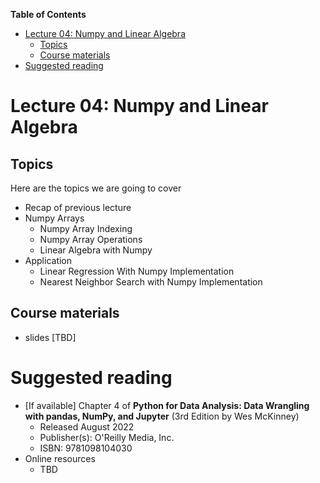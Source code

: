 
**Table of Contents**
- [Lecture 04: Numpy and Linear Algebra](#lecture-04-numpy-and-linear-algebra)
  - [Topics](#topics)
  - [Course materials](#course-materials)
- [Suggested reading](#suggested-reading)

# Lecture 04: Numpy and Linear Algebra

## Topics
Here are the topics we are going to cover
* Recap of previous lecture
* Numpy Arrays
  * Numpy Array Indexing
  * Numpy Array Operations
  * Linear Algebra with Numpy
* Application
  * Linear Regression With Numpy Implementation
  * Nearest Neighbor Search with Numpy Implementation

## Course materials
* slides [TBD]

# Suggested reading
* [If available] Chapter 4 of **Python for Data Analysis: Data Wrangling with pandas, NumPy, and Jupyter** (3rd Edition by Wes McKinney)
  * Released August 2022
  * Publisher(s): O'Reilly Media, Inc.
  * ISBN: 9781098104030
* Online resources
  * TBD